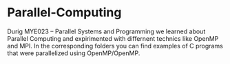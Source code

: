 # Parallel-Computing
Durig MYE023 – Parallel Systems and Programming we learned about Parallel Computing and expirimented with differnent technics like OpenMP and MPI. In the corresponding folders you can find examples of C programs that were parallelized using OpenMP/OpenMP.
